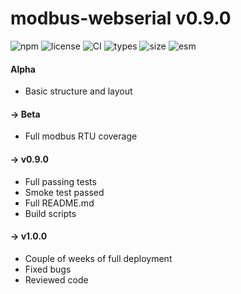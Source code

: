  # modbus-webserial v0.9.0
![npm](https://img.shields.io/npm/v/modbus-webserial)
![license](https://img.shields.io/github/license/yourUser/modbus-webserial)
![CI](https://github.com/anttikotajarvi/modbus-webserial/actions/workflows/ci.yml/badge.svg)
![types](https://img.shields.io/npm/types/modbus-webserial)
![size](https://img.shields.io/bundlephobia/minzip/modbus-webserial)
![esm](https://img.shields.io/badge/esm-%F0%9F%9A%80-green)
 #### Alpha 
 - Basic structure and layout
 #### -> Beta
 - Full modbus RTU coverage
 #### -> v0.9.0
 - Full passing tests
 - Smoke test passed
 - Full README.md
 - Build scripts
 #### -> v1.0.0
 - Couple of weeks of full deployment
 - Fixed bugs
 - Reviewed code